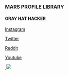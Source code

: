 ### MARS PROFILE LIBRARY

#### GRAY HAT HACKER

[Instagram](https://instagram.com/mars.111k)

[Twitter](https://mobile.twitter.com/Mars13104551)

[Reddit](https://www.reddit.com/u/Mars0j)

[Youtube](https://youtube.com/channel/UCvndkeSdiN7LcQP4gS5pbeA)


<a href="https://github.com/Mars0J">
  <img "https://github-readme-stats.vercel.app/api/top-langs/?username=Mars0J&theme=light&hide_langs_below=1" />
</a>

<img src="https://github-readme-stats.vercel.app/api?username=Mars0J&&show_icons=true&title_color=ffffff&icon_color=bb2acf&text_color=daf7dc&bg_color=151515" />

